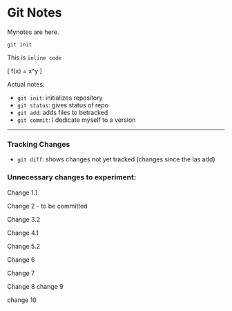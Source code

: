 # Git Notes

Mynotes are here.

```
git init
```

This is ```inline code```

\[ f(x) = x^y  \]

Actual notes:

* `git init`: initializes repository
* `git status`: gives status of repo
* `git add`: adds files to betracked
* `git commit`: I dedicate myself to a version

---

### Tracking Changes

* `git diff`: shows changes not yet tracked (changes since the las add)

### Unnecessary changes to experiment:

Change 1.1

Change 2 - to be committed

Change 3.2

Change 4.1

Change 5.2

Change 6

Change 7

Change 8 change 9

change 10

